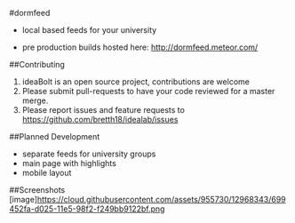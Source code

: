 #dormfeed
- local based feeds for your university

- pre production builds hosted here: http://dormfeed.meteor.com/

##Contributing
  1. ideaBolt is an open source project, contributions are welcome
  2. Please submit pull-requests to have your code reviewed for a master merge.
  3. Please report issues and feature requests to https://github.com/bretth18/idealab/issues

##Planned Development
* separate feeds for university groups
* main page with highlights
* mobile layout

##Screenshots
[image]https://cloud.githubusercontent.com/assets/955730/12968343/699452fa-d025-11e5-98f2-f249bb9122bf.png
